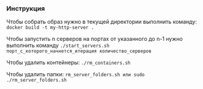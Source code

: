 ### Инструкция
Чтобы собрать образ нужно в текущей директории выполнить команду: `docker build -t my-http-server .`  

Чтобы запустить n серверов на портах от указанного до n-1 нужно выполнить команду `./start_servers.sh порт_с_которого_начнется_итерация количество_серверов`  

Чтобы удалить контейнеры: `./rm_containers.sh`

Чтобы удалить папки: `rm_server_folders.sh или sudo ./rm_server_folders.sh`
